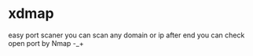 # xdmap
easy port scaner
you can scan any domain or ip
after end you can check open port by Nmap -_+

